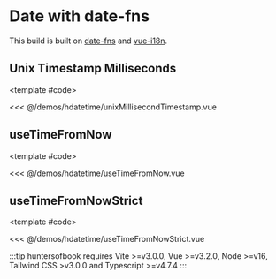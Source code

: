 # Date with date-fns

This build is built on [date-fns](https://date-fns.org) and [vue-i18n](https://vue-i18n.intlify.dev).



<Demo>

## Unix Timestamp Milliseconds

<unixMillisecondTimestamp />

<template #code>

<<< @/demos/hdatetime/unixMillisecondTimestamp.vue

</template>

</Demo>


<Demo>

## useTimeFromNow

<useTimeFromNow />

<template #code>

<<< @/demos/hdatetime/useTimeFromNow.vue

</template>

</Demo>


<Demo>

## useTimeFromNowStrict

<useTimeFromNowStrict />

<template #code>

<<< @/demos/hdatetime/useTimeFromNowStrict.vue

</template>

</Demo>


:::tip
huntersofbook requires Vite >=v3.0.0, Vue >=v3.2.0, Node >=v16, Tailwind CSS >v3.0.0 and Typescript >=v4.7.4
:::
